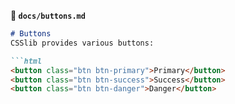 
**📄 `docs/buttons.md`**
```md
# Buttons
CSSlib provides various buttons:

```html
<button class="btn btn-primary">Primary</button>
<button class="btn btn-success">Success</button>
<button class="btn btn-danger">Danger</button>
```